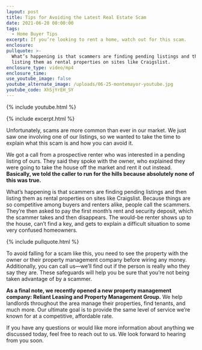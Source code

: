 ```yaml
---
layout: post
title: Tips for Avoiding the Latest Real Estate Scam
date: 2021-06-28 00:00:00
tags:
  - Home Buyer Tips
excerpt: If you’re looking to rent a home, watch out for this scam.
enclosure:
pullquote: >-
  What’s happening is that scammers are finding pending listings and then
  listing them as rental properties on sites like Craigslist.
enclosure_type: video/mp4
enclosure_time:
use_youtube_image: false
youtube_alternate_image: /uploads/06-25-montemayor-youtube.jpg
youtube_code: XhSjYrEH_SY
---
```

{% include youtube.html %}

{% include excerpt.html %}

Unfortunately, scams are more common than ever in our market. We just saw one involving one of our listings, so we wanted to take the time to explain what this scam is and how you can avoid it.

We got a call from a prospective renter who was interested in a pending listing of ours. They said they spoke with the owner, who explained they were going to take the house off the market and rent it out instead. **Basically, we told the caller to run for the hills because absolutely none of this was true.**

What’s happening is that scammers are finding pending listings and then listing them as rental properties on sites like Craigslist. Because things are so competitive among buyers and renters alike, people call the scammers. They’re then asked to pay the first month’s rent and security deposit, which the scammer takes and then disappears. The would-be renter shows up to the house, can’t find a key, and gets to explain a difficult situation to some very confused homeowners.

{% include pullquote.html %}

To avoid falling for a scam like this, you need to see the property with the owner or their property management company before wiring any money. Additionally, you can call us—we’ll find out if the person is really who they say they are. These safeguards will help you be sure that you’re not being taken advantage of by a scammer.

**As a final note, we recently opened a new property management company: Reliant Leasing and Property Management Group.** We help landlords throughout the area manage their properties, find tenants, and much more. Our ultimate goal is to provide the same level of service we’re known for at a competitive, affordable rate.

If you have any questions or would like more information about anything we discussed today, feel free to reach out to us. We look forward to hearing from you soon.
